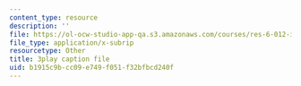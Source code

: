 ```yaml
---
content_type: resource
description: ''
file: https://ol-ocw-studio-app-qa.s3.amazonaws.com/courses/res-6-012-introduction-to-probability-spring-2018/b1915c9bcc09e749f051f32bfbcd240f_JZkT3NU2mPM.srt
file_type: application/x-subrip
resourcetype: Other
title: 3play caption file
uid: b1915c9b-cc09-e749-f051-f32bfbcd240f
---
```

